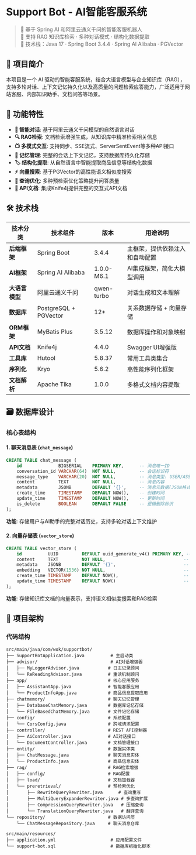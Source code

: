 # Support Bot - AI智能客服系统

> 🤖 基于 Spring AI 和阿里云通义千问的智能客服机器人  
> 🧠 支持 RAG 知识库检索 · 多种对话模式 · 结构化数据提取  
> 🧱 技术栈：Java 17 · Spring Boot 3.4.4 · Spring AI Alibaba · PGVector

## 📌 项目简介

本项目是一个 AI 驱动的智能客服系统，结合大语言模型与企业知识库（RAG），支持多轮对话、上下文记忆持久化以及高质量的问题检索应答能力，广泛适用于网站客服、内部知识助手、文档问答等场景。


## 🚀 功能特性

- **💬 智能对话**: 基于阿里云通义千问模型的自然语言对话
- **🔍 RAG检索**: 文档检索增强生成，从知识库中精准检索相关信息
- **📺 多模式交互**: 支持同步、SSE流式、ServerSentEvent等多种API接口
- **🧠 记忆管理**: 完整的会话上下文记忆，支持数据库持久化存储
- **🏷️ 结构化提取**: 从自然语言中智能提取商品信息等结构化数据
- **⚡ 向量搜索**: 基于PGVector的高性能语义相似度搜索
- **🔧 查询优化**: 多种预检索优化策略提升问答质量
- **📖 API文档**: 集成Knife4j提供完整的交互式API文档

## 🛠 技术栈

| 技术分类 | 技术组件 | 版本 | 用途说明 |
|---------|---------|------|---------|
| **后端框架** | Spring Boot | 3.4.4 | 主框架，提供依赖注入和自动配置 |
| **AI框架** | Spring AI Alibaba | 1.0.0-M6.1 | AI集成框架，简化大模型调用 |
| **大语言模型** | 阿里云通义千问 | qwen-turbo | 对话生成和文本理解 |
| **数据库** | PostgreSQL + PGVector | 12+ | 关系数据存储 + 向量存储 |
| **ORM框架** | MyBatis Plus | 3.5.12 | 数据库操作和对象映射 |
| **API文档** | Knife4j | 4.4.0 | Swagger UI增强版 |
| **工具库** | Hutool | 5.8.37 | 常用工具类集合 |
| **序列化** | Kryo | 5.6.2 | 高性能序列化框架 |
| **文档解析** | Apache Tika | 1.0.0 | 多格式文档内容提取 |

## 🗃️ 数据库设计

### 核心表结构

#### 1. 聊天消息表 (`chat_message`)
```sql
CREATE TABLE chat_message (
    id              BIGSERIAL    PRIMARY KEY,      -- 消息唯一ID
    conversation_id VARCHAR(64)  NOT NULL,         -- 会话标识符
    message_type    VARCHAR(20)  NOT NULL,         -- 消息类型: USER/ASSISTANT/SYSTEM
    content         TEXT         NOT NULL,         -- 消息内容
    metadata        JSONB        DEFAULT '{}',     -- 消息元数据(JSON格式)
    create_time     TIMESTAMP    DEFAULT NOW(),    -- 创建时间
    update_time     TIMESTAMP    DEFAULT NOW(),    -- 更新时间
    is_delete       BOOLEAN      DEFAULT FALSE     -- 逻辑删除标识
);
```
**功能**: 存储用户与AI助手的完整对话历史，支持多轮对话上下文维护

#### 2. 向量存储表 (`vector_store`)
```sql
CREATE TABLE vector_store (
    id          UUID         DEFAULT uuid_generate_v4() PRIMARY KEY, -- 向量记录ID
    content     TEXT         NOT NULL,                              -- 原始文档内容
    metadata    JSONB        DEFAULT '{}',                          -- 文档元数据
    embedding   VECTOR(1536) NOT NULL,                              -- 1536维向量嵌入
    create_time TIMESTAMP    DEFAULT NOW(),                         -- 创建时间
    update_time TIMESTAMP    DEFAULT NOW()                          -- 更新时间
);
```
**功能**: 存储知识库文档的向量表示，支持语义相似度搜索和RAG检索

## 📁 项目架构

### 代码结构
```
src/main/java/com/wok/supportbot/
├── SupportBotApplication.java          # 主启动类
├── advisor/                            # AI对话增强器
│   ├── MyLoggerAdvisor.java           # 日志记录顾问
│   └── ReReadingAdvisor.java          # 重读机制顾问
├── app/                               # 核心应用服务
│   ├── AssistantApp.java              # 智能客服应用
│   └── ProductInfoApp.java            # 商品信息提取应用
├── chatmemory/                        # 聊天记忆管理
│   ├── DatabaseChatMemory.java        # 数据库记忆存储
│   └── FileBasedChatMemory.java       # 文件记忆存储
├── config/                            # 系统配置
│   └── CorsConfig.java                # 跨域请求配置
├── controller/                        # REST API控制器
│   ├── AiController.java              # AI对话接口
│   └── DocumentController.java        # 文档管理接口
├── entity/                            # 数据实体类
│   ├── ChatMessage.java               # 聊天消息实体
│   └── ProductInfo.java               # 商品信息实体
├── rag/                               # RAG检索增强
│   ├── config/                        # RAG配置
│   ├── load/                          # 文档加载器
│   └── preretrieval/                  # 预检索优化
│       ├── RewriteQueryRewriter.java      # 查询重写
│       ├── MultiQueryExpanderRewriter.java # 多查询扩展
│       ├── CompressionQueryRewriter.java   # 压缩查询
│       └── TranslationQueryRewriter.java   # 翻译查询
└── repository/                        # 数据访问层
    └── ChatMessageRepository.java     # 聊天消息仓库

src/main/resources/
├── application.yml                     # 应用配置文件
└── support-bot.sql                     # 数据库初始化脚本
```

